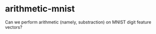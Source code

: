# arithmetic-mnist
Can we perform arithmetic (namely, substraction) on MNIST digit feature vectors?
